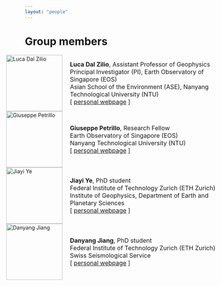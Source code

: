 ```yaml
---
layout: "people"
---
```


<style>
  .member-container {
    display: flex;
    align-items: center;
    margin-left: -50px;
    margin-right: -50px;
  }

  .member-container img {
    width: 150px;
    margin-right: 20px;
  }

  .member-container div {
    font-size: 16px;
  }

  @media (max-width: 768px) {
    .member-container {
      margin-left: 0;
      margin-right: 0;
      flex-direction: column;
      align-items: flex-start;
    }

    .member-container img {
      margin-bottom: 10px;
    }

    .member-container div {
      font-size: 14px;
    }
  }
</style>

<h1>Group members</h1>

<div class="member-container">
  <img src="https://computational-geophysics-lab.github.io/cgl.github.io/luca_dal_zilio.jpg" alt="Luca Dal Zilio">
  <div>
    <strong>Luca Dal Zilio</strong>, Assistant Professor of Geophysics<br>
    Principal Investigator (PI), Earth Observatory of Singapore (EOS)<br>
    Asian School of the Environment (ASE), Nanyang Technological University (NTU)<br>
    [ <a href="https://www.lucadalzilio.net" target="_blank">personal webpage</a> ]
  </div>
</div>

<div class="member-container">
  <img src="https://computational-geophysics-lab.github.io/cgl.github.io/giuseppe.png" alt="Giuseppe Petrillo">
  <div>
    <strong>Giuseppe Petrillo</strong>, Research Fellow<br>
    Earth Observatory of Singapore (EOS)<br>
    Nanyang Technological University (NTU)<br>
    [ <a href="https://scholar.google.it/citations?user=PMH0LM4AAAAJ&hl=it" target="_blank">personal webpage</a> ]
  </div>
</div>

<div class="member-container">
  <img src="https://computational-geophysics-lab.github.io/cgl.github.io/jiayi.png" alt="Jiayi Ye">
  <div>
    <strong>Jiayi Ye</strong>, PhD student<br>
    Federal Institute of Technology Zurich (ETH Zurich)<br>
    Institute of Geophysics, Department of Earth and Planetary Sciences<br>
    [ <a href="https://erdw.ethz.ch/en/people/profile.MjgzNDI1.TGlzdC83NzMsOTI0MjA1OTI2.html" target="_blank">personal webpage</a> ]
  </div>
</div>

<div class="member-container">
  <img src="https://computational-geophysics-lab.github.io/cgl.github.io/danyang.png" alt="Danyang Jiang">
  <div>
    <strong>Danyang Jiang</strong>, PhD student<br>
    Federal Institute of Technology Zurich (ETH Zurich)<br>
    Swiss Seismological Service<br>
    [ <a href="http://www.seismo.ethz.ch/en/about-us/all-employees/danyang-jiang/" target="_blank">personal webpage</a> ]
  </div>
</div>
